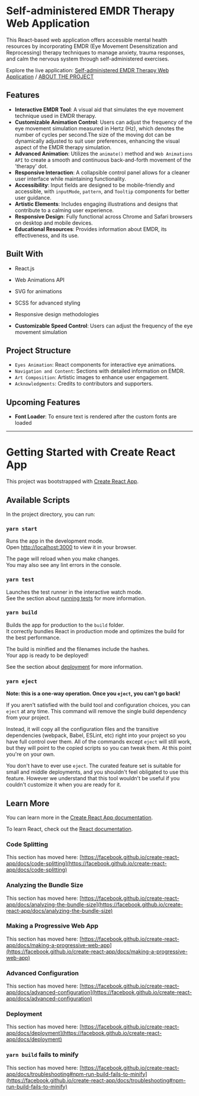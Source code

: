 # Self-administered EMDR Therapy Web Application

This React-based web application offers accessible mental health resources by incorporating EMDR (Eye Movement Desensitization and Reprocessing) therapy techniques to manage anxiety, trauma responses, and calm the nervous system through self-administered exercises.

Explore the live application: [Self-administered EMDR Therapy Web Application](http://online-emdr.netlify.app/) / [ABOUT THE PROJECT](http://online-emdr.netlify.app/about)

## Features

- **Interactive EMDR Tool**: A visual aid that simulates the eye movement technique used in EMDR therapy.
- **Customizable Animation Control**: Users can adjust the frequency of the eye movement simulation measured in Hertz (Hz), which denotes the number of cycles per second.The size of the moving dot can be dynamically adjusted to suit user preferences, enhancing the visual aspect of the EMDR therapy simulation.
- **Advanced Animation**: Utilizes the `animate()` method and `Web Animations API` to create a smooth and continuous back-and-forth movement of the 'therapy' dot.
- **Responsive Interaction**: A collapsible control panel allows for a cleaner user interface while maintaining functionality.
- **Accessibility**: Input fields are designed to be mobile-friendly and accessible, with `inputMode`, `pattern`, and `Tooltip` components for better user guidance.
- **Artistic Elements**: Includes engaging illustrations and designs that contribute to a calming user experience.
- **Responsive Design**: Fully functional across Chrome and Safari browsers on desktop and mobile devices.
- **Educational Resources**: Provides information about EMDR, its effectiveness, and its use.

## Built With

- React.js
- Web Animations API
- SVG for animations
- SCSS for advanced styling
- Responsive design methodologies

- **Customizable Speed Control**: Users can adjust the frequency of the eye movement simulation

## Project Structure

- `Eyes Animation`: React components for interactive eye animations.
- `Navigation and Content`: Sections with detailed information on EMDR.
- `Art Composition`: Artistic images to enhance user engagement.
- `Acknowledgments`: Credits to contributors and supporters.

## Upcoming Features

- **Font Loader**: To ensure text is rendered after the custom fonts are loaded

---

# Getting Started with Create React App

This project was bootstrapped with [Create React App](https://github.com/facebook/create-react-app).

## Available Scripts

In the project directory, you can run:

### `yarn start`

Runs the app in the development mode.\
Open [http://localhost:3000](http://localhost:3000) to view it in your browser.

The page will reload when you make changes.\
You may also see any lint errors in the console.

### `yarn test`

Launches the test runner in the interactive watch mode.\
See the section about [running tests](https://facebook.github.io/create-react-app/docs/running-tests) for more information.

### `yarn build`

Builds the app for production to the `build` folder.\
It correctly bundles React in production mode and optimizes the build for the best performance.

The build is minified and the filenames include the hashes.\
Your app is ready to be deployed!

See the section about [deployment](https://facebook.github.io/create-react-app/docs/deployment) for more information.

### `yarn eject`

**Note: this is a one-way operation. Once you `eject`, you can't go back!**

If you aren't satisfied with the build tool and configuration choices, you can `eject` at any time. This command will remove the single build dependency from your project.

Instead, it will copy all the configuration files and the transitive dependencies (webpack, Babel, ESLint, etc) right into your project so you have full control over them. All of the commands except `eject` will still work, but they will point to the copied scripts so you can tweak them. At this point you're on your own.

You don't have to ever use `eject`. The curated feature set is suitable for small and middle deployments, and you shouldn't feel obligated to use this feature. However we understand that this tool wouldn't be useful if you couldn't customize it when you are ready for it.

## Learn More

You can learn more in the [Create React App documentation](https://facebook.github.io/create-react-app/docs/getting-started).

To learn React, check out the [React documentation](https://reactjs.org/).

### Code Splitting

This section has moved here: [https://facebook.github.io/create-react-app/docs/code-splitting](https://facebook.github.io/create-react-app/docs/code-splitting)

### Analyzing the Bundle Size

This section has moved here: [https://facebook.github.io/create-react-app/docs/analyzing-the-bundle-size](https://facebook.github.io/create-react-app/docs/analyzing-the-bundle-size)

### Making a Progressive Web App

This section has moved here: [https://facebook.github.io/create-react-app/docs/making-a-progressive-web-app](https://facebook.github.io/create-react-app/docs/making-a-progressive-web-app)

### Advanced Configuration

This section has moved here: [https://facebook.github.io/create-react-app/docs/advanced-configuration](https://facebook.github.io/create-react-app/docs/advanced-configuration)

### Deployment

This section has moved here: [https://facebook.github.io/create-react-app/docs/deployment](https://facebook.github.io/create-react-app/docs/deployment)

### `yarn build` fails to minify

This section has moved here: [https://facebook.github.io/create-react-app/docs/troubleshooting#npm-run-build-fails-to-minify](https://facebook.github.io/create-react-app/docs/troubleshooting#npm-run-build-fails-to-minify)
